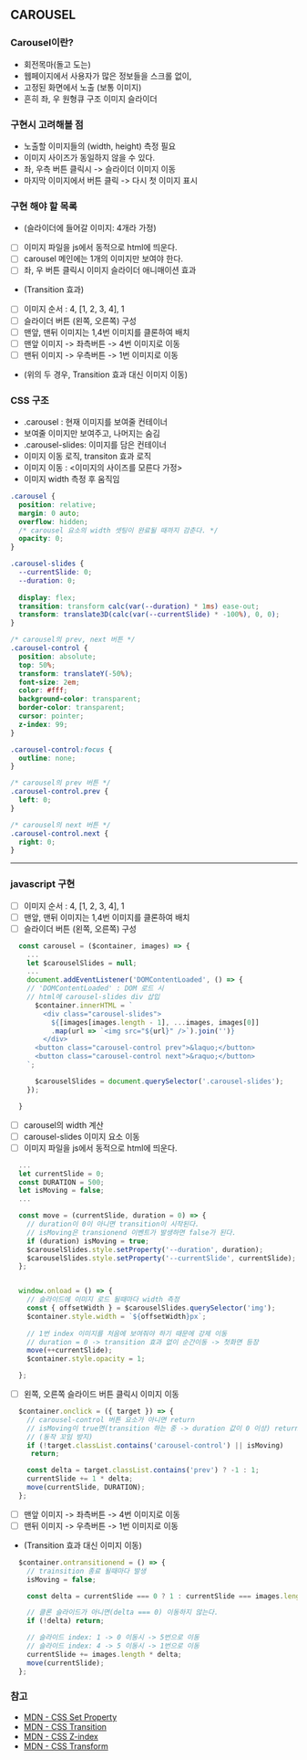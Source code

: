 ## CAROUSEL

### Carousel이란?
- 회전목마(돌고 도는)
- 웹페이지에서 사용자가 많은 정보들을 스크롤 없이,
- 고정된 화면에서 노출 (보통 이미지)
- 흔히 좌, 우 원형큐 구조 이미지 슬라이더

### 구현시 고려해볼 점
- 노출할 이미지들의 (width, height) 측정 필요
- 이미지 사이즈가 동일하지 않을 수 있다.
- 좌, 우측 버튼 클릭시 -> 슬라이더 이미지 이동
- 마지막 이미지에서 버튼 클릭 -> 다시 첫 이미지 표시

### 구현 해야 할 목록
- (슬라이더에 들어갈 이미지: 4개라 가정)
- [ ] 이미지 파일을 js에서 동적으로 html에 띄운다.
- [ ] carousel 메인에는 1개의 이미지만 보여야 한다.
- [ ] 좌, 우 버튼 클릭시 이미지 슬라이더 애니매이션 효과
- (Transition 효과)
- [ ] 이미지 순서 : 4, [1, 2, 3, 4], 1
- [ ] 슬라이더 버튼 (왼쪽, 오른쪽) 구성
- [ ] 맨앞, 맨뒤 이미지는 1,4번 이미지를 클론하여 배치
- [ ] 맨앞 이미지 -> 좌측버튼 -> 4번 이미지로 이동
- [ ] 맨뒤 이미지 -> 우측버튼 -> 1번 이미지로 이동
- (위의 두 경우, Transition 효과 대신 이미지 이동)

### CSS 구조
- .carousel : 현재 이미지를 보여줄 컨테이너
- 보여줄 이미지만 보여주고, 나머지는 숨김
- .carousel-slides: 이미지를 담은 컨테이너
- 이미지 이동 로직, transiton 효과 로직
- 이미지 이동 : <이미지의 사이즈를 모른다 가정>
- 이미지 width 측정 후 움직임 
```CSS
.carousel {
  position: relative;
  margin: 0 auto;
  overflow: hidden;
  /* carousel 요소의 width 셋팅이 완료될 때까지 감춘다. */
  opacity: 0;
}

.carousel-slides {
  --currentSlide: 0;
  --duration: 0;
  
  display: flex;
  transition: transform calc(var(--duration) * 1ms) ease-out;
  transform: translate3D(calc(var(--currentSlide) * -100%), 0, 0);
}
```

```CSS
/* carousel의 prev, next 버튼 */
.carousel-control {
  position: absolute;
  top: 50%;
  transform: translateY(-50%);
  font-size: 2em;
  color: #fff;
  background-color: transparent;
  border-color: transparent;
  cursor: pointer;
  z-index: 99;
}

.carousel-control:focus {
  outline: none;
}

/* carousel의 prev 버튼 */
.carousel-control.prev {
  left: 0;
}

/* carousel의 next 버튼 */
.carousel-control.next {
  right: 0;
}
```
---

### javascript 구현
- [ ] 이미지 순서 : 4, [1, 2, 3, 4], 1
- [ ] 맨앞, 맨뒤 이미지는 1,4번 이미지를 클론하여 배치
- [ ] 슬라이더 버튼 (왼쪽, 오른쪽) 구성
```javascript
  const carousel = ($container, images) => {
    ...
    let $carouselSlides = null;
    ...
    document.addEventListener('DOMContentLoaded', () => {
    // 'DOMContentLoaded' : DOM 로드 시
    // html에 carousel-slides div 삽입
      $container.innerHTML = `
        <div class="carousel-slides">
          ${[images[images.length - 1], ...images, images[0]]
          .map(url => `<img src="${url}" />`).join('')}
        </div>
      <button class="carousel-control prev">&laquo;</button>
      <button class="carousel-control next">&raquo;</button>
    `;

      $carouselSlides = document.querySelector('.carousel-slides');
    });

  }
```

- [ ] carousel의 width 계산
- [ ] carousel-slides 이미지 요소 이동
- [ ] 이미지 파일을 js에서 동적으로 html에 띄운다.
```javascript
  ...
  let currentSlide = 0;
  const DURATION = 500;
  let isMoving = false;
  ...

  const move = (currentSlide, duration = 0) => {
    // duration이 0이 아니면 transition이 시작된다. 
    // isMoving은 transionend 이벤트가 발생하면 false가 된다.
    if (duration) isMoving = true;
    $carouselSlides.style.setProperty('--duration', duration);
    $carouselSlides.style.setProperty('--currentSlide', currentSlide);
  };


  window.onload = () => {
    // 슬라이드에 이미지 로드 될때마다 width 측정
    const { offsetWidth } = $carouselSlides.querySelector('img');
    $container.style.width = `${offsetWidth}px`;
    
    // 1번 index 이미지를 처음에 보여줘야 하기 때문에 강제 이동
    // duration = 0 -> transition 효과 없이 순간이동 -> 첫화면 등장
    move(++currentSlide);
    $container.style.opacity = 1;

  };
```

- [ ] 왼쪽, 오른쪽 슬라이드 버튼 클릭시 이미지 이동
```javascript
  $container.onclick = ({ target }) => {
    // carousel-control 버튼 요소가 아니면 return
    // isMoving이 true면(transition 하는 중 -> duration 값이 0 이상) return
    // (동작 꼬임 방지)
    if (!target.classList.contains('carousel-control') || isMoving)
     return;

    const delta = target.classList.contains('prev') ? -1 : 1;
    currentSlide += 1 * delta;
    move(currentSlide, DURATION);
  };
```

- [ ] 맨앞 이미지 -> 좌측버튼 -> 4번 이미지로 이동
- [ ] 맨뒤 이미지 -> 우측버튼 -> 1번 이미지로 이동
- (Transition 효과 대신 이미지 이동)
```javascript
  $container.ontransitionend = () => {
    // trainsition 종료 될때마다 발생
    isMoving = false;

    const delta = currentSlide === 0 ? 1 : currentSlide === images.length + 1 ? -1 : 0;

    // 클론 슬라이드가 아니면(delta === 0) 이동하지 않는다.
    if (!delta) return;

    // 슬라이드 index: 1 -> 0 이동시 -> 5번으로 이동
    // 슬라이드 index: 4 -> 5 이동시 -> 1번으로 이동
    currentSlide += images.length * delta;
    move(currentSlide);
  };
```


### 참고
- [MDN - CSS Set Property](https://developer.mozilla.org/ko/docs/Web/CSS/Using_CSS_custom_properties)
- [MDN - CSS Transition](https://developer.mozilla.org/ko/docs/Web/CSS/CSS_Transitions/Using_CSS_transitions)
- [MDN - CSS Z-index](https://developer.mozilla.org/ko/docs/Web/CSS/z-index)
- [MDN - CSS Transform](https://developer.mozilla.org/ko/docs/Web/CSS/transform)
